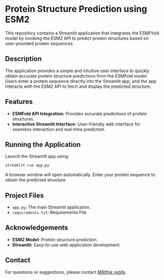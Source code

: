 # Protein Structure Prediction using ESM2

This repository contains a Streamlit application that integrates the ESMFfold model by invoking the ESM2 API to predict protein structures based on user-provided protein sequences.

## Description

The application provides a simple and intuitive user interface to quickly obtain accurate protein structure predictions from the ESMFold model. Users enter a protein sequence directly into the Streamlit app, and the app interacts with the ESM2 API to fetch and display the predicted structure.

## Features
- **ESMFold API Integration:** Provides accurate predictions of protein structures.
- **Interactive Streamlit Interface:** User-friendly web interface for seamless interaction and real-time prediction.


## Running the Application

Launch the Streamlit app using:

```bash
streamlit run app.py
```

A browser window will open automatically. Enter your protein sequence to obtain the predicted structure.

## Project Files
- `app.py`: The main Streamlit application.
- `requirements.txt`: Requirements File


## Acknowledgements
- **ESM2 Model**: Protein structure prediction.
- **Streamlit**: Easy-to-use web application development.

## Contact

For questions or suggestions, please contact [MRithik reddy](mailto:mandipat@usc.edu).

